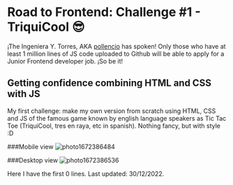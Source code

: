 # Road to Frontend: Challenge #1 - TriquiCool 😎
¡The Ingeniera Y. Torres, AKA [pollencio](https://github.com/pollencio) has spoken! Only those who have at least 1 million lines of JS code uploaded to Github will be able to apply for a Junior Frontend developer job. ¡So be it! 

## Getting confidence combining HTML and CSS with JS
My first challenge: make my own version from scratch using HTML, CSS and JS of the famous game known by english language speakers as Tic Tac Toe (TriquiCool, tres en raya, etc in spanish). Nothing fancy, but with style :D

###Mobile view
![photo1672386484](https://user-images.githubusercontent.com/85968522/210047582-95bcf5d9-0531-4b53-8975-42e5b58cd63d.jpeg)

###Desktop view
![photo1672386536](https://user-images.githubusercontent.com/85968522/210047608-58e71f5f-183d-45b2-bfd4-e84879d3a21e.jpeg)

Here I have the first 0 lines. 
Last updated: 30/12/2022.
